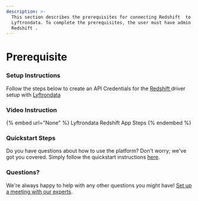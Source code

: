 ```yaml
---
description: >-
  This section describes the prerequisites for connecting Redshift  to
  Lyftrondata. To complete the prerequisites, the user must have admin access to
  Redshift .
---
```


# Prerequisite

<mark style="color:blue;"></mark>

### Setup Instructions

Follow the steps below to create an API Credentials for the [Redshift ](None) driver setup with [Lyftrondata](https://www.lyftrondata.com)

### Video Instruction

{% embed url="None" %}
Lyftrondata Redshift  App Steps
{% endembed %}

### Quickstart Steps

Do you have questions about how to use the platform? Don't worry; we've got you covered. Simply follow the quickstart instructions [here](README.md).

### Questions? <a href="#questions" id="questions"></a>

We're always happy to help with any other questions you might have! [Set up a meeting with our experts](https://www.lyftrondata.com/book-a-meeting/).

